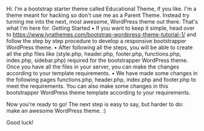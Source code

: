 
Hi. I'm a bootstrap starter theme called Educational Theme, if you like. I'm a theme meant for hacking so don't use me as a Parent Theme. Instead try turning me into the next, most awesome, WordPress theme out there. That's what I'm here for.
Getting Started
•	If you want to keep it simple, head over to https://www.lyrathemes.com/bootstrap-wordpress-theme-tutorial-1/ and follow the step by step procedure to develop a responsive bootstrapper WordPress theme. 
•	After following all the steps, you will be able to create all the php files like (style.php, header.php, footer.php, functions.php, index.php, sidebar.php) required for the bootstrapper WordPress theme. Once you have all the files in your server, you can make the changes according to your template requirements. 
•	We have made some changes in the following pages functions.php, header.php, index.php and footer.php to meet the requirements. You can also make some changes in this bootstrapper WordPress theme template according to your requirements. 

Now you're ready to go! The next step is easy to say, but harder to do: make an awesome WordPress theme. :)

Good luck!


